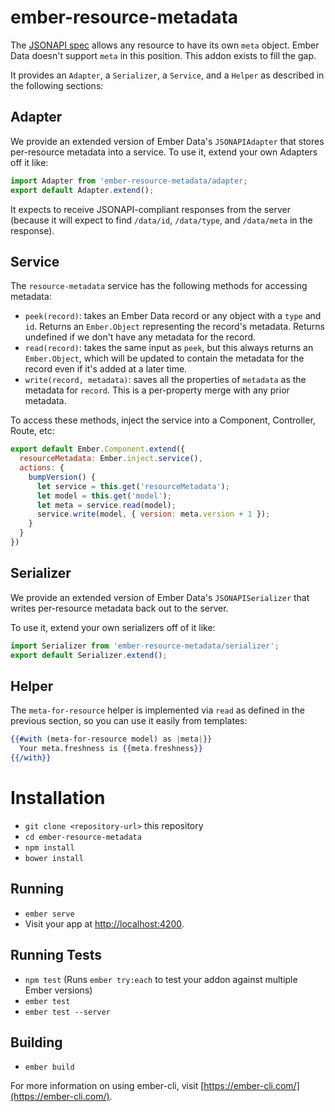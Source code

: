 # ember-resource-metadata

The [JSONAPI spec](http://jsonapi.org/) allows any resource to have its own `meta` object. Ember Data doesn't support `meta` in this position. This addon exists to fill the gap.

It provides an `Adapter`, a `Serializer`, a `Service`, and a `Helper` as described in the following sections:

## Adapter

We provide an extended version of Ember Data's `JSONAPIAdapter` that stores per-resource metadata into a service. To use it, extend your own Adapters off it like:

```js
import Adapter from 'ember-resource-metadata/adapter;
export default Adapter.extend();
```

It expects to receive JSONAPI-compliant responses from the server (because it will expect to find `/data/id`, `/data/type`, and `/data/meta` in the response).

## Service

The `resource-metadata` service has the following methods for accessing metadata:

 - `peek(record)`: takes an Ember Data record or any object with a `type` and `id`. Returns an `Ember.Object` representing the record's metadata. Returns undefined if we don't have any metadata for the record.
 - `read(record)`: takes the same input as `peek`, but this always returns an `Ember.Object`, which will be updated to contain the metadata for the record even if it's added at a later time.
 - `write(record, metadata)`: saves all the properties of `metadata` as the metadata for `record`. This is a per-property merge with any prior metadata.
 
 To access these methods, inject the service into a Component, Controller, Route, etc:
 
 ```js
 export default Ember.Component.extend({
   resourceMetadata: Ember.inject.service(),
   actions: {
     bumpVersion() {
       let service = this.get('resourceMetadata');
       let model = this.get('model');
       let meta = service.read(model);
       service.write(model, { version: meta.version + 1 });
     }
   }
 })
 ```

## Serializer

We provide an extended version of Ember Data's `JSONAPISerializer` that writes per-resource metadata back out to the server.

To use it, extend your own serializers off of it like:

```js
import Serializer from 'ember-resource-metadata/serializer';
export default Serializer.extend();

```

## Helper

The `meta-for-resource` helper is implemented via `read` as defined in the previous section, so you can use it easily from templates:

```hbs
{{#with (meta-for-resource model) as |meta|}}
  Your meta.freshness is {{meta.freshness}}
{{/with}}

```

# Installation

* `git clone <repository-url>` this repository
* `cd ember-resource-metadata`
* `npm install`
* `bower install`

## Running

* `ember serve`
* Visit your app at [http://localhost:4200](http://localhost:4200).

## Running Tests

* `npm test` (Runs `ember try:each` to test your addon against multiple Ember versions)
* `ember test`
* `ember test --server`

## Building

* `ember build`

For more information on using ember-cli, visit [https://ember-cli.com/](https://ember-cli.com/).
